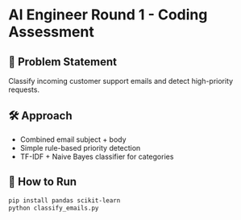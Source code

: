 # AI Engineer Round 1 - Coding Assessment

## 📌 Problem Statement
Classify incoming customer support emails and detect high-priority requests.

## 🛠️ Approach
- Combined email subject + body
- Simple rule-based priority detection
- TF-IDF + Naive Bayes classifier for categories

## 🚀 How to Run
```bash
pip install pandas scikit-learn
python classify_emails.py
